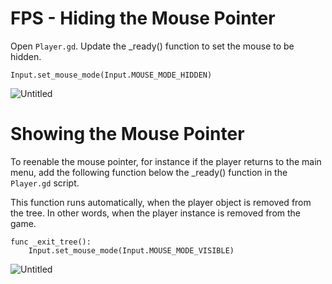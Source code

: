 # FPS - Hiding the Mouse Pointer

Open `Player.gd`.  Update the _ready() function to set the mouse to be hidden.

```
Input.set_mouse_mode(Input.MOUSE_MODE_HIDDEN)
```

![Untitled](FPS%20Tutorials%20GDScript%20v4%205d63afa7b5d04273b112b801ad85f4c0/Untitled%2051.png)

# Showing the Mouse Pointer

To reenable the mouse pointer, for instance if the player returns to the main menu, add the following function below the _ready() function in the `Player.gd` script. 

This function runs automatically, when the player object is removed from the tree. In other words, when the player instance is removed from the game.

```
func _exit_tree():
    Input.set_mouse_mode(Input.MOUSE_MODE_VISIBLE)
```

![Untitled](FPS%20Tutorials%20GDScript%20v4%205d63afa7b5d04273b112b801ad85f4c0/Untitled%2052.png)
